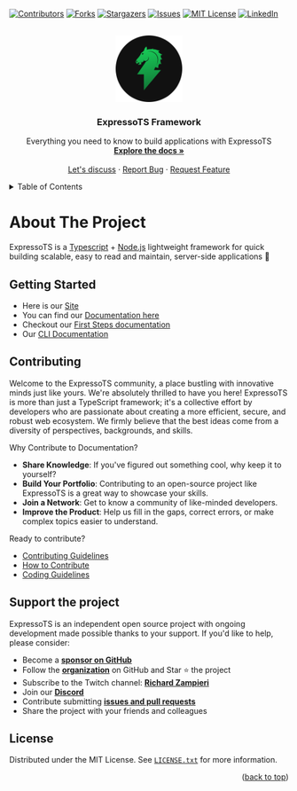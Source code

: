 <a name="readme-top"></a>

<!-- PROJECT SHIELDS -->
[![Contributors][contributors-shield]][contributors-url]
[![Forks][forks-shield]][forks-url]
[![Stargazers][stars-shield]][stars-url]
[![Issues][issues-shield]][issues-url]
[![MIT License][license-shield]][license-url]
[![LinkedIn][linkedin-shield]][linkedin-url]

<!-- PROJECT LOGO -->
<br />
<div align="center">
  <a href="https://github.com/othneildrew/Best-README-Template">
    <img src="https://github.com/expressots/expressots/blob/main/media/expressots.png" alt="Logo" width="120">
  </a>

  <h3 align="center">ExpressoTS Framework</h3>

  <p align="center">
    Everything you need to know to build applications with ExpressoTS
    <br />
    <a href="https://doc.expresso-ts.com/"><strong>Explore the docs »</strong></a>
    <br />
    <br />
    <a href="https://github.com/expressots/expressots/discussions">Let's discuss</a>
    ·
    <a href="https://github.com/expressots/expressots/issues">Report Bug</a>
    ·
    <a href="https://github.com/expressots/expressots/issues">Request Feature</a>
  </p>
</div>

<!-- TABLE OF CONTENTS -->
<details>
  <summary>Table of Contents</summary>
  <ol>
    <li><a href="#about-the-project">About The Project</a></li>
    <li><a href="#getting-started">Getting Started</a></li>
    <li><a href="#contributing">Contributing</a></li>
    <li><a href="#support-the-project">Support the project</a></li>
    <li><a href="#license">License</a></li>
  </ol>
</details>

<!-- ABOUT THE PROJECT -->
# About The Project

ExpressoTS is a [Typescript](https://www.typescriptlang.org/) + [Node.js](https://nodejs.org/en/) lightweight framework for quick building scalable, easy to read and maintain, server-side applications 🐎

## Getting Started

- Here is our [Site](https://expresso-ts.com/)
- You can find our [Documentation here](https://doc.expresso-ts.com/)
- Checkout our [First Steps documentation](https://doc.expresso-ts.com/docs/overview/first-steps)
- Our [CLI Documentation](https://doc.expresso-ts.com/docs/cli/overview)

## Contributing

Welcome to the ExpressoTS community, a place bustling with innovative minds just like yours. We're absolutely thrilled to have you here!
ExpressoTS is more than just a TypeScript framework; it's a collective effort by developers who are passionate about creating a more efficient, secure, and robust web ecosystem. We firmly believe that the best ideas come from a diversity of perspectives, backgrounds, and skills.

Why Contribute to Documentation?

- **Share Knowledge**: If you've figured out something cool, why keep it to yourself?
- **Build Your Portfolio**: Contributing to an open-source project like ExpressoTS is a great way to showcase your skills.
- **Join a Network**: Get to know a community of like-minded developers.
- **Improve the Product**: Help us fill in the gaps, correct errors, or make complex topics easier to understand.

Ready to contribute?

- [Contributing Guidelines](https://github.com/expressots/expressots/blob/main/CONTRIBUTING.md)
- [How to Contribute](https://github.com/expressots/expressots/blob/main/CONTRIBUTING_HOWTO.md)
- [Coding Guidelines](https://github.com/rsaz/TypescriptCodingGuidelines)

## Support the project

ExpressoTS is an independent open source project with ongoing development made possible thanks to your support. If you'd like to help, please consider:

- Become a **[sponsor on GitHub](https://github.com/sponsors/expressots)**
- Follow the **[organization](https://github.com/expressots)** on GitHub and Star ⭐ the project
- Subscribe to the Twitch channel: **[Richard Zampieri](https://www.twitch.tv/richardzampieri)**
- Join our **[Discord](https://discord.com/invite/PyPJfGK)**
- Contribute submitting **[issues and pull requests](https://github.com/expressots/expressots/issues)**
- Share the project with your friends and colleagues

## License

Distributed under the MIT License. See [`LICENSE.txt`](https://github.com/expressots/expressots/blob/main/LICENSE) for more information.

<p align="right">(<a href="#readme-top">back to top</a>)</p>

<!-- MARKDOWN LINKS & IMAGES -->
<!-- https://www.markdownguide.org/basic-syntax/#reference-style-links -->
[contributors-shield]: https://img.shields.io/github/contributors/expressots/expressots?style=for-the-badge
[contributors-url]: https://github.com/expressots/expressots/graphs/contributors
[forks-shield]: https://img.shields.io/github/forks/expressots/expressots?style=for-the-badge
[forks-url]: https://github.com/expressots/expressots/forks
[stars-shield]: https://img.shields.io/github/stars/expressots/expressots?style=for-the-badge
[stars-url]: https://github.com/expressots/expressots/stargazers
[issues-shield]: https://img.shields.io/github/issues/expressots/expressots?style=for-the-badge
[issues-url]: https://github.com/expressots/expressots/issues
[license-shield]: https://img.shields.io/github/license/expressots/expressots?style=for-the-badge
[license-url]: https://github.com/expressots/expressots/blob/main/LICENSE
[linkedin-shield]: https://img.shields.io/badge/-LinkedIn-black.svg?style=for-the-badge&logo=linkedin&colorB=555
[linkedin-url]: https://www.linkedin.com/company/expresso-ts/
[product-screenshot]: images/screenshot.png
